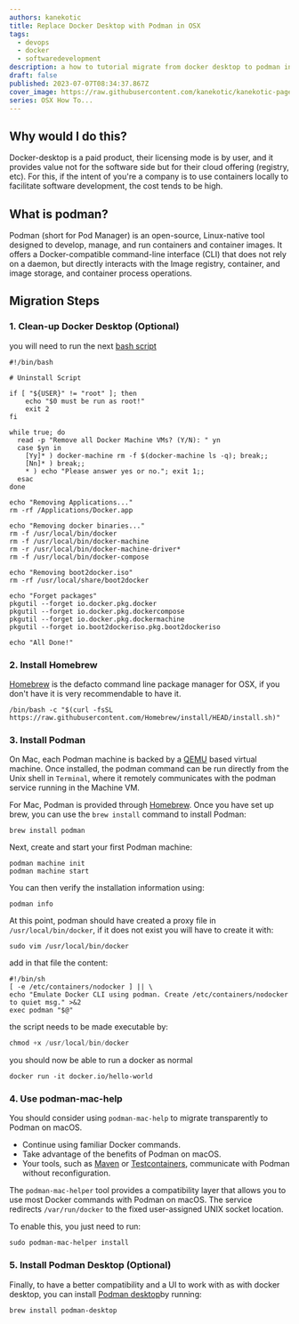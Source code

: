 ```yaml
---
authors: kanekotic
title: Replace Docker Desktop with Podman in OSX
tags:
  - devops
  - docker
  - softwaredevelopment
description: a how to tutorial migrate from docker desktop to podman in OSX
draft: false
published: 2023-07-07T08:34:37.867Z
cover_image: https://raw.githubusercontent.com/kanekotic/kanekotic-page/main/static/img/docker-desktop.png
series: OSX How To...
---
```

## Why would I do this?

D﻿ocker-desktop is a paid product, their licensing mode is by user, and it provides value not for the software side but for their cloud offering (registry, etc). For this, if the intent of you're a company is to use containers locally to facilitate software development,  the cost tends to be high.

## What is podman?

Podman (short for Pod Manager) is an open-source, Linux-native tool designed to develop, manage, and run containers and container images. It offers a Docker-compatible command-line interface (CLI) that does not rely on a daemon, but directly interacts with the Image registry, container, and image storage, and container process operations.

## Migration Steps

### 1. Clean-up Docker Desktop (Optional)

 ﻿you will need to run the next [bash script](<Docker Toolbox Uninstall Shell Script>)

```shell
#!/bin/bash

# Uninstall Script

if [ "${USER}" != "root" ]; then
	echo "$0 must be run as root!"
	exit 2
fi

while true; do
  read -p "Remove all Docker Machine VMs? (Y/N): " yn
  case $yn in
    [Yy]* ) docker-machine rm -f $(docker-machine ls -q); break;;
    [Nn]* ) break;;
    * ) echo "Please answer yes or no."; exit 1;;
  esac
done

echo "Removing Applications..."
rm -rf /Applications/Docker.app

echo "Removing docker binaries..."
rm -f /usr/local/bin/docker
rm -f /usr/local/bin/docker-machine
rm -r /usr/local/bin/docker-machine-driver*
rm -f /usr/local/bin/docker-compose

echo "Removing boot2docker.iso"
rm -rf /usr/local/share/boot2docker

echo "Forget packages"
pkgutil --forget io.docker.pkg.docker
pkgutil --forget io.docker.pkg.dockercompose
pkgutil --forget io.docker.pkg.dockermachine
pkgutil --forget io.boot2dockeriso.pkg.boot2dockeriso

echo "All Done!"
```

### 2﻿. Install Homebrew

[Homebrew](https://brew.sh/) is the defacto command line package manager for OSX, if you don't have it is very recommendable to have it.

```shell
/bin/bash -c "$(curl -fsSL https://raw.githubusercontent.com/Homebrew/install/HEAD/install.sh)"
```

### 3﻿. Install Podman

On Mac, each Podman machine is backed by a [QEMU](https://www.qemu.org/) based virtual machine. Once installed, the podman command can be run directly from the Unix shell in `Terminal`, where it remotely communicates with the podman service running in the Machine VM.

For Mac, Podman is provided through [Homebrew](https://brew.sh/). Once you have set up brew, you can use the `brew install` command to install Podman:

```shell
brew install podman
```

Next, create and start your first Podman machine:

```shell
podman machine init
podman machine start
```

You can then verify the installation information using:

```shell
podman info
```

At this point, podman should have created a proxy file in `/usr/local/bin/docker`, if it does not exist you will have to create it with:

```shell
sudo vim /usr/local/bin/docker
```

a﻿dd in that file the content:

```shell
#!/bin/sh
[ -e /etc/containers/nodocker ] || \
echo "Emulate Docker CLI using podman. Create /etc/containers/nodocker to quiet msg." >&2
exec podman "$@"
```

t﻿he script needs to be made executable by:

```powershell
chmod +x /usr/local/bin/docker
```

y﻿ou should now be able to run a docker as normal

```shell
docker run -it docker.io/hello-world
```

### 4. Use podman-mac-help

Y﻿ou should consider using `podman-mac-help` to migrate transparently to Podman on macOS.

* Continue using familiar Docker commands.
* Take advantage of the benefits of Podman on macOS.
* Your tools, such as [Maven](https://maven.apache.org/) or [Testcontainers](https://www.testcontainers.org/), communicate with Podman without reconfiguration.

The `podman-mac-helper` tool provides a compatibility layer that allows you to use most Docker commands with Podman on macOS. The service redirects `/var/run/docker` to the fixed user-assigned UNIX socket location.

T﻿o enable this, you just need to run:
```shell
sudo podman-mac-helper install
```

### 5. Install Podman Desktop (Optional)

Finally, to have a better compatibility and a UI to work with as with docker desktop, you can install [Podman desktop](https://podman-desktop.io/)b﻿y running: 

```
brew install podman-desktop
```

